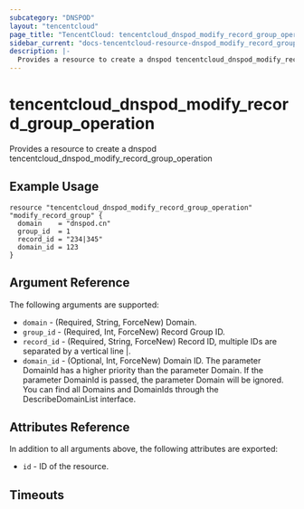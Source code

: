 ```yaml
---
subcategory: "DNSPOD"
layout: "tencentcloud"
page_title: "TencentCloud: tencentcloud_dnspod_modify_record_group_operation"
sidebar_current: "docs-tencentcloud-resource-dnspod_modify_record_group_operation"
description: |-
  Provides a resource to create a dnspod tencentcloud_dnspod_modify_record_group_operation
---
```


# tencentcloud_dnspod_modify_record_group_operation

Provides a resource to create a dnspod tencentcloud_dnspod_modify_record_group_operation

## Example Usage

```hcl
resource "tencentcloud_dnspod_modify_record_group_operation" "modify_record_group" {
  domain    = "dnspod.cn"
  group_id  = 1
  record_id = "234|345"
  domain_id = 123
}
```

## Argument Reference

The following arguments are supported:

* `domain` - (Required, String, ForceNew) Domain.
* `group_id` - (Required, Int, ForceNew) Record Group ID.
* `record_id` - (Required, String, ForceNew) Record ID, multiple IDs are separated by a vertical line |.
* `domain_id` - (Optional, Int, ForceNew) Domain ID. The parameter DomainId has a higher priority than the parameter Domain. If the parameter DomainId is passed, the parameter Domain will be ignored. You can find all Domains and DomainIds through the DescribeDomainList interface.

## Attributes Reference

In addition to all arguments above, the following attributes are exported:

* `id` - ID of the resource.



## Timeouts

<no value>


